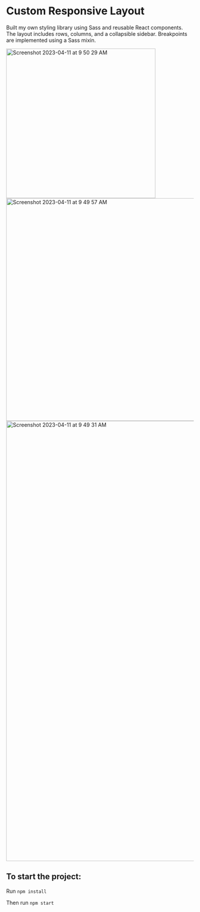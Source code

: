 # Custom Responsive Layout

Built my own styling library using Sass and reusable React components. The layout includes rows, columns, and a collapsible sidebar. Breakpoints are implemented using a Sass mixin.

<img width="401" alt="Screenshot 2023-04-11 at 9 50 29 AM" src="https://user-images.githubusercontent.com/45693734/231234324-2172b6e2-0769-4775-a863-eadb259c15b7.png">
<img width="597" alt="Screenshot 2023-04-11 at 9 49 57 AM" src="https://user-images.githubusercontent.com/45693734/231234332-7988d679-e9b4-4859-b39f-cb94cc797f54.png">
<img width="1180" alt="Screenshot 2023-04-11 at 9 49 31 AM" src="https://user-images.githubusercontent.com/45693734/231234333-b4e01398-b2ee-4820-9daa-3230d77b7247.png">

## To start the project:

Run `npm install`

Then run `npm start`
